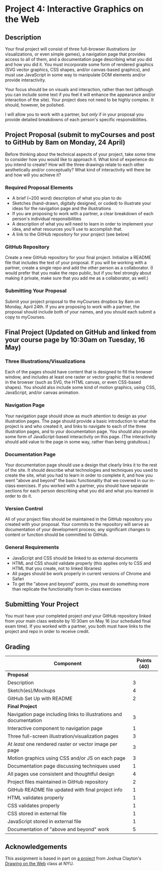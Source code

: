 # Project 4: Interactive Graphics on the Web

## Description
Your final project will consist of three full-browser illustrations (or visualizations, or even simple games), a navigation page that provides access to all of them, and a documentation page describing what you did and how you did it. You must incorporate some form of rendered graphics (SVG vector graphics, CSS shapes, and/or canvas-based graphics), and must use JavaScript in some way to manipulate DOM elements and/or provide interactivity. 

Your focus should be on visuals and interaction, rather than text (although you can include some text if you feel it will enhance the appearance and/or interaction of the site). Your project does not need to be highly complex. It should, however, be polished.

I will allow you to work with a partner, but *only* if in your proposal you provide detailed breakdowns of each person's specific responsibilities. 

## Project Proposal (submit to myCourses and post to GitHub by 8am on Monday, 24 April)
Before thinking about the technical aspects of your project, take some time to consider how you would like to approach it. What kind of experience do you intend to create? How will the three drawings relate to each other aesthetically and/or conceptually? What kind of interactivity will there be and how will you achieve it?

### Required Proposal Elements

- A brief (~200 word) description of what you plan to do
- Sketches (hand-drawn, digitally designed, or coded) to illustrate your ideas for the navigation page and the illustrations
- If you are proposing to work with a partner, a clear breakdown of each person's individual responsibilities
- A description of what you will  need to learn in order to implement your idea, and what resources you'll use to accomplish that. 
- A link to the GitHub repository for your project (see below)

### GitHub Repository
Create a new GitHub repository for your final project. Initialize a README file that includes the text of your proposal. If you will be working with a partner, create a single repo and add the other person as a collaborator. (I would prefer that you make the repo public, but if you feel strongly about making it private, make sure that you add me as a collaborator, as well.) 

### Submitting Your Proposal
Submit your project proposal to the myCourses dropbox by 8am on Monday, April 24th. If you are proposing to work with a partner, the proposal should include both of your names, and you should each submit a copy to myCourses.

## Final Project (Updated on GitHub and linked from your course page by 10:30am on Tuesday, 16 May)

### Three Illustrations/Visualizations
Each of the pages should have content that is designed to fill the browser window, and includes at least one raster or vector graphic that is rendered in the browser (such as SVG, the HTML canvas, or even CSS-based shapes). You should also include some kind of motion graphics, using CSS, JavaScript, and/or canvas animation.

### Navigation Page
Your navigation page should show as much attention to design as your illustration pages. The page should provide a basic introduction to what the project is and who created it, and links to navigate to each of the three illustration pages, and to your documentation page. You should also provide some form of JavaScript-based interactivity on this page. (The interactivity should add value to the page in some way, rather than being gratuitous.)

### Documentation Page
Your documentation page should use a design that clearly links it to the rest of the site. It should describe what technologies and techniques you used to create the site, what you had to learn in order to complete it, and how you went "above and beyond" the basic functionality that we covered in our in-class exercises. If you worked with a partner, you should have separate sections for each person describing what you did and what you learned in order to do it. 

### Version Control
All of your project files should be maintained in the GitHub repository you created with your proposal. Your commits to the repository will serve as documentation of your development process; any significant changes to content or function should be committed to GitHub. 

### General Requirements
- JavaScript and CSS should be linked to as external documents
- HTML and CSS should validate properly (this applies only to CSS and HTML that you create, not to linked libraries)
- All pages should be work properly in current versions of Chrome and Safari
- To get the "above and beyond" points, you must do something more than replicate the functionality from in-class exercises

## Submitting Your Project
You must have your completed project *and* your GitHub repository linked from your main class website by 10:30am on May 16 (our scheduled final exam time). If you worked with a partner, you both must have links to the project and repo in order to receive credit. 

## Grading
Component | Points (40) |
--------- | --------------------------- |
**Proposal** ||
Description | 3 |
Sketch(es)/Mockups | 4 |
GitHub Set Up with README | 2 |
**Final Project** ||
Navigation page including links to illustrations and documentation | 3 |
Interactive component to navigation page | 1 |
Three full-screen illustration/visualization pages | 3 |
At *least* one rendered raster or vector image per page | 3 | 
Motion graphics using CSS and/or JS on each page | 3 |
Documentation page discussing techniques used | 1 |
All pages use consistent and thoughtful design | 4 |
Project files maintained in GitHub repository | 2 |
GitHub README file updated with final project info | 1 | 
HTML validates properly | 1 |
CSS validates properly | 1 |
CSS stored in external file | 1 |
JavaScript stored in external file | 1|
Documentation of "above and beyond" work | 5 |

## Acknowledgements
This assignment is based in part on [a project](http://cs.nyu.edu/courses/spring17/CSCI-UA.0380-002/assignments/final-project/) from Joshua Clayton's [Drawing on the Web](http://cs.nyu.edu/courses/spring17/CSCI-UA.0380-002/) class at NYU. 
